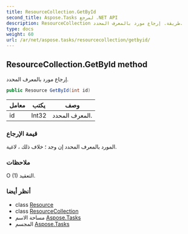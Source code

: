 ```yaml
---
title: ResourceCollection.GetById
second_title: Aspose.Tasks لمرجع .NET API
description: ResourceCollection طريقة. إرجاع مورد بالمعرف المحدد.
type: docs
weight: 60
url: /ar/net/aspose.tasks/resourcecollection/getbyid/
---
```

## ResourceCollection.GetById method

إرجاع مورد بالمعرف المحدد.

```csharp
public Resource GetById(int id)
```

| معامل | يكتب | وصف |
| --- | --- | --- |
| id | Int32 | المعرف المحدد. |

### قيمة الإرجاع

المورد بالمعرف المحدد إن وجد ؛ خلاف ذلك ، لاغية.

### ملاحظات

O (1) التعقيد.

### أنظر أيضا

* class [Resource](../../resource/)
* class [ResourceCollection](../)
* مساحة الاسم [Aspose.Tasks](../../resourcecollection/)
* المجسم [Aspose.Tasks](../../../)



